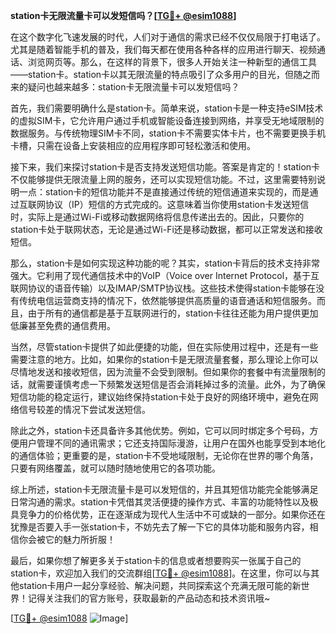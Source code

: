 **station卡无限流量卡可以发短信吗？[[TG💪+ @esim1088](https://t.me/s/esim1088)]**

在这个数字化飞速发展的时代，人们对于通信的需求已经不仅仅局限于打电话了。尤其是随着智能手机的普及，我们每天都在使用各种各样的应用进行聊天、视频通话、浏览网页等。那么，在这样的背景下，很多人开始关注一种新型的通信工具——station卡。station卡以其无限流量的特点吸引了众多用户的目光，但随之而来的疑问也越来越多：station卡无限流量卡可以发短信吗？

首先，我们需要明确什么是station卡。简单来说，station卡是一种支持eSIM技术的虚拟SIM卡，它允许用户通过手机或智能设备连接到网络，并享受无地域限制的数据服务。与传统物理SIM卡不同，station卡不需要实体卡片，也不需要更换手机卡槽，只需在设备上安装相应的应用程序即可轻松激活和使用。

接下来，我们来探讨station卡是否支持发送短信功能。答案是肯定的！station卡不仅能够提供无限流量上网的服务，还可以实现短信功能。不过，这里需要特别说明一点：station卡的短信功能并不是直接通过传统的短信通道来实现的，而是通过互联网协议（IP）短信的方式完成的。这意味着当你使用station卡发送短信时，实际上是通过Wi-Fi或移动数据网络将信息传递出去的。因此，只要你的station卡处于联网状态，无论是通过Wi-Fi还是移动数据，都可以正常发送和接收短信。

那么，station卡是如何实现这种功能的呢？其实，station卡背后的技术支持非常强大。它利用了现代通信技术中的VoIP（Voice over Internet Protocol，基于互联网协议的语音传输）以及IMAP/SMTP协议栈。这些技术使得station卡能够在没有传统电信运营商支持的情况下，依然能够提供高质量的语音通话和短信服务。而且，由于所有的通信都是基于互联网进行的，station卡往往还能为用户提供更加低廉甚至免费的通信费用。

当然，尽管station卡提供了如此便捷的功能，但在实际使用过程中，还是有一些需要注意的地方。比如，如果你的station卡是无限流量套餐，那么理论上你可以尽情地发送和接收短信，因为流量不会受到限制。但如果你的套餐中有流量限制的话，就需要谨慎考虑一下频繁发送短信是否会消耗掉过多的流量。此外，为了确保短信功能的稳定运行，建议始终保持station卡处于良好的网络环境中，避免在网络信号较差的情况下尝试发送短信。

除此之外，station卡还具备许多其他优势。例如，它可以同时绑定多个号码，方便用户管理不同的通讯需求；它还支持国际漫游，让用户在国外也能享受到本地化的通信体验；更重要的是，station卡不受地域限制，无论你在世界的哪个角落，只要有网络覆盖，就可以随时随地使用它的各项功能。

综上所述，station卡无限流量卡是可以发短信的，并且其短信功能完全能够满足日常沟通的需求。station卡凭借其灵活便捷的操作方式、丰富的功能特性以及极具竞争力的价格优势，正在逐渐成为现代人生活中不可或缺的一部分。如果你还在犹豫是否要入手一张station卡，不妨先去了解一下它的具体功能和服务内容，相信你会被它的魅力所折服！

最后，如果你想了解更多关于station卡的信息或者想要购买一张属于自己的station卡，欢迎加入我们的交流群组[[TG💪+ @esim1088](https://t.me/s/esim1088)]。在这里，你可以与其他station卡用户一起分享经验、解决问题，共同探索这个充满无限可能的新世界！记得关注我们的官方账号，获取最新的产品动态和技术资讯哦~

[[TG💪+ @esim1088](https://t.me/s/esim1088) ![Image](https://i.postimg.cc/4NQfJmqS/Snipaste-2025-05-13-00-14-12.png)]